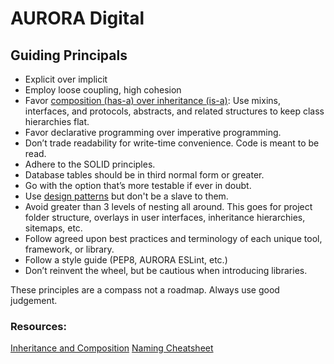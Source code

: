 # AURORA Digital

## Guiding Principals
- Explicit over implicit
- Employ loose coupling, high cohesion
- Favor [composition (has-a) over inheritance (is-a)](https://realpython.com/inheritance-composition-python/): Use mixins, interfaces, and protocols, abstracts, and related structures to keep class hierarchies flat.
- Favor declarative programming over imperative programming.
- Don’t trade readability for write-time convenience. Code is meant to be read.
- Adhere to the SOLID principles.
- Database tables should be in third normal form or greater.
- Go with the option that’s more testable if ever in doubt.
- Use [design patterns](https://sourcemaking.com/design_patterns) but don't be a slave to them.
- Avoid greater than 3 levels of nesting all around. This goes for project folder structure, overlays in user interfaces, inheritance hierarchies, sitemaps, etc.
- Follow agreed upon best practices and terminology of each unique tool, framework, or library.
- Follow a style guide (PEP8, AURORA ESLint, etc.)
- Don’t reinvent the wheel, but be cautious when introducing libraries.


These principles are a compass not a roadmap. Always use good judgement.

### Resources:

[Inheritance and Composition](https://realpython.com/inheritance-composition-python/)
[Naming Cheatsheet](https://github.com/kettanaito/naming-cheatsheet)
